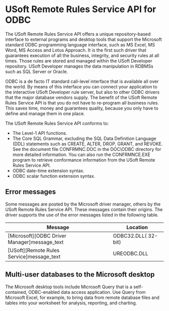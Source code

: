# USoft Remote Rules Service API for ODBC

The USoft Remote Rules Service API offers a unique repository-based interface to external programs and desktop tools that support the Microsoft standard ODBC programming language interface, such as MS Excel, MS Word, MS Access and Lotus Approach. It is the first such driver that guarantees execution of all the business, integrity, and security rules at all times. Those rules are stored and managed within the USoft Developer repository. USoft Developer manages the data manipulation in RDBMSs such as SQL Server or Oracle.

ODBC is a de facto IT standard call-level interface that is available all over the world. By means of this interface you can connect your application to the interactive USoft Developer rule server, but also to other ODBC drivers that the major database vendors supply. The benefit of the USoft Remote Rules Service API is that you do not have to re-program all business rules. This saves time, money and guarantees quality, because you only have to define and manage them in one place.

The USoft Remote Rules Service API conforms to:

- The Level-1 API functions.
- The Core SQL Grammar, excluding the SQL Data Definition Language (DDL) statements such as CREATE, ALTER, DROP, GRANT, and REVOKE. See the document file CONFRMNC.DOC in the DOC\\ODBC directory for more detailed information. You can also run the CONFRMNCE.EXE program to retrieve conformance information from the USoft Remote Rules Service API.
- ODBC date-time extension syntax.
- ODBC scalar function extension syntax.

## Error messages

Some messages are posted by the Microsoft driver manager, others by the USoft Remote Rules Service API. These messages contain their origins. The driver supports the use of the error messages listed in the following table.

|**Message**|**Location**|
|--------|--------|
|[Microsoft][ODBC Driver Manager]message_text|ODBC32.DLL( 32-bit)|
|[USoft][Remote Rules Service]message_text|UREODBC.DLL|



## Multi-user databases to the Microsoft desktop

The Microsoft desktop tools include Microsoft Query that is a self- contained, ODBC-enabled data access application. Use Query from Microsoft Excel, for example, to bring data from remote database files and tables into your worksheet for analysis, reporting, and charting.